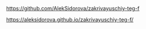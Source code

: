https://github.com/AlekSidorova/zakrivayuschiy-teg-f

https://aleksidorova.github.io/zakrivayuschiy-teg-f/